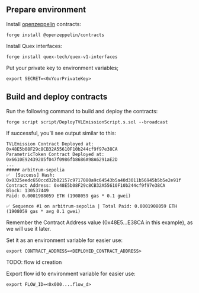 
## Prepare environment

Install [openzeppelin](https://docs.openzeppelin.com/contracts/5.x/) contracts:

```shell
forge install @openzeppelin/contracts
```

Install Quex interfaces:

```shell
forge install quex-tech/quex-v1-interfaces
```

Put your private key to environment variables;
```shell
export SECRET=<0xYourPrivateKey>
```


## Build and deploy contracts

Run the following command to build and deploy the contracts:

```shell
forge script script/DeployTVLEmissionScript.s.sol --broadcast
```

If successful, you’ll see output similar to this:
```shell
TVLEmission Contract Deployed at: 0x48E5b08F29c8CB32A55610F10b244cf9f97e38CA
ParametricToken Contract Deployed at: 0x6610E92439205f047f0986fb8686A98A6291aE2D
...
##### arbitrum-sepolia
✅  [Success] Hash: 0x0325eedc650ccd32b02157c9717080a9c64543b5a40d3011b56945b5b5e2e91f
Contract Address: 0x48E5b08F29c8CB32A55610F10b244cf9f97e38CA
Block: 130537449
Paid: 0.0001908059 ETH (1908059 gas * 0.1 gwei)

✅ Sequence #1 on arbitrum-sepolia | Total Paid: 0.0001908059 ETH (1908059 gas * avg 0.1 gwei)
```

Remember the Contract Address value (0x48E5...E38CA in this example), as we will use it later.

Set it as an environment variable for easier use:
```shell
export CONTRACT_ADDRESS=<DEPLOYED_CONTRACT_ADDRESS>
```


TODO: flow id creation

Export flow id to environment variable for easier use:
```shell
export FLOW_ID=<0x000....flow_d>
```

